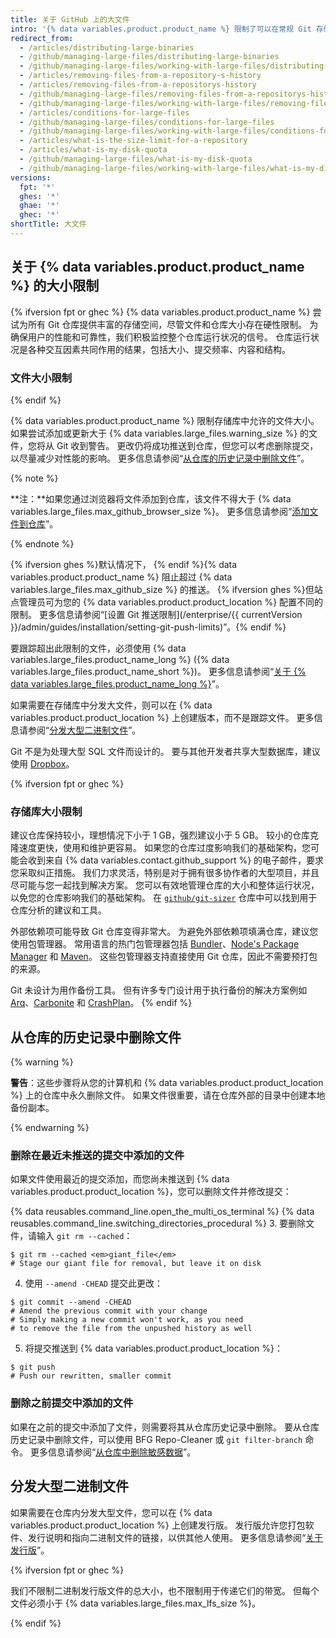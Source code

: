 ```yaml
---
title: 关于 GitHub 上的大文件
intro: '{% data variables.product.product_name %} 限制了可以在常规 Git 存储库中跟踪的文件大小。 了解如何跟踪或删除超出限制的文件。'
redirect_from:
  - /articles/distributing-large-binaries
  - /github/managing-large-files/distributing-large-binaries
  - /github/managing-large-files/working-with-large-files/distributing-large-binaries
  - /articles/removing-files-from-a-repository-s-history
  - /articles/removing-files-from-a-repositorys-history
  - /github/managing-large-files/removing-files-from-a-repositorys-history
  - /github/managing-large-files/working-with-large-files/removing-files-from-a-repositorys-history
  - /articles/conditions-for-large-files
  - /github/managing-large-files/conditions-for-large-files
  - /github/managing-large-files/working-with-large-files/conditions-for-large-files
  - /articles/what-is-the-size-limit-for-a-repository
  - /articles/what-is-my-disk-quota
  - /github/managing-large-files/what-is-my-disk-quota
  - /github/managing-large-files/working-with-large-files/what-is-my-disk-quota
versions:
  fpt: '*'
  ghes: '*'
  ghae: '*'
  ghec: '*'
shortTitle: 大文件
---
```


## 关于 {% data variables.product.product_name %} 的大小限制

{% ifversion fpt or ghec %}
{% data variables.product.product_name %} 尝试为所有 Git 仓库提供丰富的存储空间，尽管文件和仓库大小存在硬性限制。 为确保用户的性能和可靠性，我们积极监控整个仓库运行状况的信号。 仓库运行状况是各种交互因素共同作用的结果，包括大小、提交频率、内容和结构。

### 文件大小限制
{% endif %}

{% data variables.product.product_name %} 限制存储库中允许的文件大小。 如果尝试添加或更新大于 {% data variables.large_files.warning_size %} 的文件，您将从 Git 收到警告。 更改仍将成功推送到仓库，但您可以考虑删除提交，以尽量减少对性能的影响。 更多信息请参阅“[从仓库的历史记录中删除文件](#removing-files-from-a-repositorys-history)”。

{% note %}

**注：**如果您通过浏览器将文件添加到仓库，该文件不得大于 {% data variables.large_files.max_github_browser_size %}。 更多信息请参阅“[添加文件到仓库](/repositories/working-with-files/managing-files/adding-a-file-to-a-repository)”。

{% endnote %}

{% ifversion ghes %}默认情况下， {% endif %}{% data variables.product.product_name %} 阻止超过 {% data variables.large_files.max_github_size %} 的推送。 {% ifversion ghes %}但站点管理员可为您的 {% data variables.product.product_location %} 配置不同的限制。  更多信息请参阅“[设置 Git 推送限制](/enterprise/{{ currentVersion }}/admin/guides/installation/setting-git-push-limits)”。{% endif %}

要跟踪超出此限制的文件，必须使用 {% data variables.large_files.product_name_long %} ({% data variables.large_files.product_name_short %})。 更多信息请参阅“[关于 {% data variables.large_files.product_name_long %}](/repositories/working-with-files/managing-large-files/about-git-large-file-storage)”。

如果需要在存储库中分发大文件，则可以在 {% data variables.product.product_location %} 上创建版本，而不是跟踪文件。 更多信息请参阅“[分发大型二进制文件](#distributing-large-binaries)”。

Git 不是为处理大型 SQL 文件而设计的。 要与其他开发者共享大型数据库，建议使用 [Dropbox](https://www.dropbox.com/)。

{% ifversion fpt or ghec %}
### 存储库大小限制

建议仓库保持较小，理想情况下小于 1 GB，强烈建议小于 5 GB。 较小的仓库克隆速度更快，使用和维护更容易。 如果您的仓库过度影响我们的基础架构，您可能会收到来自 {% data variables.contact.github_support %} 的电子邮件，要求您采取纠正措施。 我们力求灵活，特别是对于拥有很多协作者的大型项目，并且尽可能与您一起找到解决方案。 您可以有效地管理仓库的大小和整体运行状况，以免您的仓库影响我们的基础架构。 在 [`github/git-sizer`](https://github.com/github/git-sizer) 仓库中可以找到用于仓库分析的建议和工具。

外部依赖项可能导致 Git 仓库变得非常大。 为避免外部依赖项填满仓库，建议您使用包管理器。 常用语言的热门包管理器包括 [Bundler](http://bundler.io/)、[Node's Package Manager](http://npmjs.org/) 和 [Maven](http://maven.apache.org/)。 这些包管理器支持直接使用 Git 仓库，因此不需要预打包的来源。

Git 未设计为用作备份工具。 但有许多专门设计用于执行备份的解决方案例如 [Arq](https://www.arqbackup.com/)、[Carbonite](http://www.carbonite.com/) 和 [CrashPlan](https://www.crashplan.com/en-us/)。
{% endif %}

## 从仓库的历史记录中删除文件

{% warning %}

**警告**：这些步骤将从您的计算机和 {% data variables.product.product_location %} 上的仓库中永久删除文件。 如果文件很重要，请在仓库外部的目录中创建本地备份副本。

{% endwarning %}

### 删除在最近未推送的提交中添加的文件

如果文件使用最近的提交添加，而您尚未推送到 {% data variables.product.product_location %}，您可以删除文件并修改提交：

{% data reusables.command_line.open_the_multi_os_terminal %}
{% data reusables.command_line.switching_directories_procedural %}
3. 要删除文件，请输入 `git rm --cached`：
  ```shell
  $ git rm --cached <em>giant_file</em>
  # Stage our giant file for removal, but leave it on disk
  ```
4. 使用 `--amend -CHEAD` 提交此更改：
  ```shell
  $ git commit --amend -CHEAD
  # Amend the previous commit with your change
  # Simply making a new commit won't work, as you need
  # to remove the file from the unpushed history as well
  ```
5. 将提交推送到 {% data variables.product.product_location %}：
  ```shell
  $ git push
  # Push our rewritten, smaller commit
  ```

### 删除之前提交中添加的文件

如果在之前的提交中添加了文件，则需要将其从仓库历史记录中删除。 要从仓库历史记录中删除文件，可以使用 BFG Repo-Cleaner 或 `git filter-branch` 命令。 更多信息请参阅“[从仓库中删除敏感数据](/github/authenticating-to-github/removing-sensitive-data-from-a-repository)”。

## 分发大型二进制文件

如果需要在仓库内分发大型文件，您可以在 {% data variables.product.product_location %} 上创建发行版。 发行版允许您打包软件、发行说明和指向二进制文件的链接，以供其他人使用。 更多信息请参阅“[关于发行版](/github/administering-a-repository/about-releases)”。

{% ifversion fpt or ghec %}

我们不限制二进制发行版文件的总大小，也不限制用于传递它们的带宽。 但每个文件必须小于 {% data variables.large_files.max_lfs_size %}。

{% endif %}

